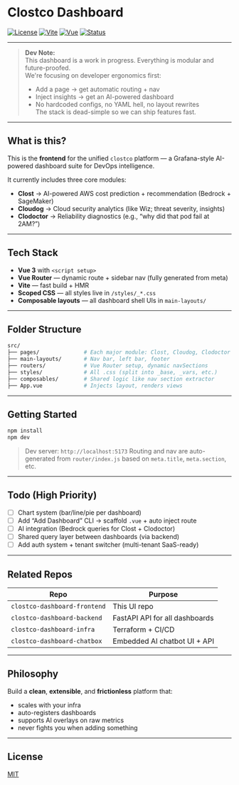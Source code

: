 # Clostco Dashboard

<!-- [![CI](https://img.shields.io/github/actions/workflow/status/ayuspoudel/clostco_dashboard_frontend/ci.yml?label=CI)](https://github.com/ayuspoudel/clostco_dashboard_frontend/actions) -->
[![License](https://img.shields.io/github/license/ayuspoudel/clostco-dashboard-frontend)](./LICENSE)
[![Vite](https://img.shields.io/badge/Built%20with-Vite-646CFF?logo=vite&logoColor=white)](https://vitejs.dev/)
[![Vue](https://img.shields.io/badge/Powered%20by-Vue%203-42B883?logo=vue.js&logoColor=white)](https://vuejs.org/)
[![Status](https://img.shields.io/badge/Status-WIP-orange)](#)

---

> **Dev Note:**  
> This dashboard is a work in progress. Everything is modular and future-proofed.  
> We're focusing on developer ergonomics first:  
> - Add a page → get automatic routing + nav  
> - Inject insights → get an AI-powered dashboard  
> - No hardcoded configs, no YAML hell, no layout rewrites  
> The stack is dead-simple so we can ship features fast.

---

## What is this?

This is the **frontend** for the unified `clostco` platform — a Grafana-style AI-powered dashboard suite for DevOps intelligence.

It currently includes three core modules:
- **Clost** → AI-powered AWS cost prediction + recommendation (Bedrock + SageMaker)
- **Cloudog** → Cloud security analytics (like Wiz; threat severity, insights)
- **Clodoctor** → Reliability diagnostics (e.g., “why did that pod fail at 2AM?”)

---

## Tech Stack

- **Vue 3** with `<script setup>`
- **Vue Router** — dynamic route + sidebar nav (fully generated from meta)
- **Vite** — fast build + HMR
- **Scoped CSS** — all styles live in `/styles/_*.css`
- **Composable layouts** — all dashboard shell UIs in `main-layouts/`

---

## Folder Structure

```bash
src/
├── pages/              # Each major module: Clost, Cloudog, Clodoctor
├── main-layouts/       # Nav bar, left bar, footer
├── routers/            # Vue Router setup, dynamic navSections
├── styles/             # All .css (split into _base, _vars, etc.)
├── composables/        # Shared logic like nav section extractor
├── App.vue             # Injects layout, renders views
```

---

## Getting Started

```bash
npm install
npm dev
```

> Dev server: `http://localhost:5173`
> Routing and nav are auto-generated from `router/index.js` based on `meta.title`, `meta.section`, etc.

---

## Todo (High Priority)

* [ ] Chart system (bar/line/pie per dashboard)
* [ ] Add “Add Dashboard” CLI → scaffold `.vue` + auto inject route
* [ ] AI integration (Bedrock queries for Clost + Clodoctor)
* [ ] Shared query layer between dashboards (via backend)
* [ ] Add auth system + tenant switcher (multi-tenant SaaS-ready)

---

## Related Repos

| Repo                         | Purpose                        |
| ---------------------------- | ------------------------------ |
| `clostco-dashboard-frontend` | This UI repo                   |
| `clostco-dashboard-backend`  | FastAPI API for all dashboards |
| `clostco-dashboard-infra`    | Terraform + CI/CD              |
| `clostco-dashboard-chatbox`  | Embedded AI chatbot UI + API   |

---

##  Philosophy

Build a **clean**, **extensible**, and **frictionless** platform that:

* scales with your infra
* auto-registers dashboards
* supports AI overlays on raw metrics
* never fights you when adding something

---

##  License

[MIT](./LICENSE)
